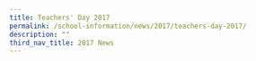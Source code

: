 ```yaml
---
title: Teachers' Day 2017
permalink: /school-information/news/2017/teachers-day-2017/
description: ""
third_nav_title: 2017 News
---
```

